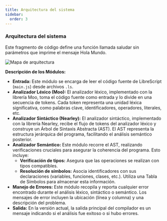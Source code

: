 ```yaml
---
title: Arquitectura del sistema 
sidebar:
  order: 3
---
```



### Arquitectura del sistema

Este fragmento de código define una función llamada saludar sin parámetros que imprime el mensaje Hola Mundo.

![Mapa de arquitectura](/AstroLibresScript/img/mapa.jpg)

**Descripción de los Módulos:**

* **Entrada:** Este módulo se encarga de leer el código fuente de LibreScript (`main.js`) desde archivos `.ls`.
* **Analizador Léxico (Moo):** El analizador léxico, implementado con la librería Moo, toma el código fuente como entrada y lo divide en una secuencia de tokens. Cada token representa una unidad léxica significativa, como palabras clave, identificadores, operadores, literales, etc.
* **Analizador Sintáctico (Nearley):** El analizador sintáctico, implementado con la librería Nearley, recibe el flujo de tokens del analizador léxico y construye un Árbol de Sintaxis Abstracta (AST). El AST representa la estructura jerárquica del programa, facilitando el análisis semántico posterior.
* **Analizador Semántico:** Este módulo recorre el AST, realizando verificaciones cruciales para asegurar la coherencia del programa. Esto incluye:
    * **Verificación de tipos:** Asegura que las operaciones se realizan con tipos compatibles.
    * **Resolución de símbolos:** Asocia identificadores con sus declaraciones (variables, funciones, clases, etc.). Utiliza una Tabla de Símbolos para almacenar esta información.
* **Manejo de Errores:** Este módulo recopila y reporta cualquier error encontrado durante el análisis léxico, sintáctico o semántico. Los mensajes de error incluyen la ubicación (línea y columna) y una descripción del problema.
* **Salida:** En la versión actual, la salida principal del compilador es un mensaje indicando si el análisis fue exitoso o si hubo errores.